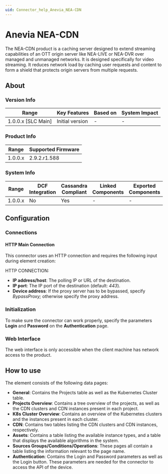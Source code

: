 ```yaml
---
uid: Connector_help_Anevia_NEA-CDN
---
```


# Anevia NEA-CDN

The NEA-CDN product is a caching server designed to extend streaming capabilities of an OTT origin server like NEA-LIVE or NEA-DVR over managed and unmanaged networks. It is designed specifically for video streaming. It reduces network load by caching user requests and content to form a shield that protects origin servers from multiple requests.

## About

### Version Info

| Range                | Key Features     | Based on     | System Impact     |
|----------------------|------------------|--------------|-------------------|
| 1.0.0.x \[SLC Main\] | Initial version  | \-           | \-                |

### Product Info

| Range     | Supported Firmware     |
|-----------|------------------------|
| 1.0.0.x   | 2.9.2.r1.588           |

### System Info

| Range     | DCF Integration     | Cassandra Compliant     | Linked Components     | Exported Components     |
|-----------|---------------------|-------------------------|-----------------------|-------------------------|
| 1.0.0.x   | No                  | Yes                     | \-                    | \-                      |

## Configuration

### Connections

#### HTTP Main Connection

This connector uses an HTTP connection and requires the following input during element creation:

HTTP CONNECTION:

- **IP address/host**: The polling IP or URL of the destination.
- **IP port**: The IP port of the destination (default: *443*).
- **Device address**: If the proxy server has to be bypassed, specify *BypassProxy;* otherwise specify the proxy address.

### Initialization

To make sure the connector can work properly, specify the parameters **Login** and **Password** on the **Authentication** page.

### Web Interface

The web interface is only accessible when the client machine has network access to the product.

## How to use

The element consists of the following data pages:

- **General**: Contains the Projects table as well as the Kubernetes Cluster table.
- **Projects Overview**: Contains a tree overview of the projects, as well as the CDN clusters and CDN instances present in each project.
- **K8s Cluster Overview**: Contains an overview of the Kubernetes clusters and the instances present in each cluster.
- **CDN**: Contains two tables listing the CDN clusters and CDN instances, respectively.
- **Assets**: Contains a table listing the available instance types, and a table that displays the available algorithms in the system.
- **Sources Groups/Conditions/Operations**: These pages all contain a table listing the information relevant to the page name.
- **Authentication**: Contains the Login and Password parameters as well as the Login button. These parameters are needed for the connector to access the API of the device.
